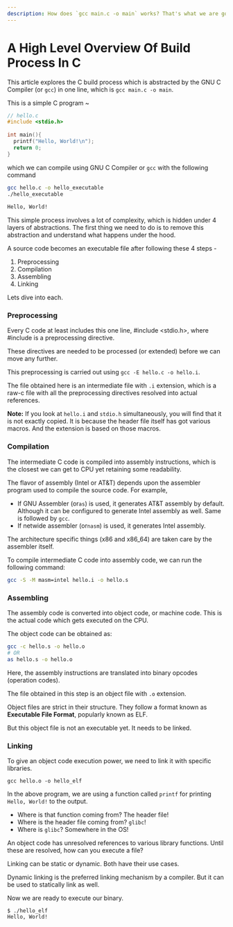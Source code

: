 ```yaml
---
description: How does `gcc main.c -o main` works? That's what we are going to explore here.
---
```


# A High Level Overview Of Build Process In C

This article explores the C build process which is abstracted by the GNU C Compiler (or `gcc`) in one line, which is `gcc main.c -o main`.

This is a simple C program \~

```c
// hello.c
#include <stdio.h>
​
int main(){
  printf("Hello, World!\n");
  return 0;
}
```

which we can compile using GNU C Compiler or `gcc` with the following command

```bash
gcc hello.c -o hello_executable
./hello_executable
​
Hello, World!
```

This simple process involves a lot of complexity, which is hidden under 4 layers of abstractions. The first thing we need to do is to remove this abstraction and understand what happens under the hood.

A source code becomes an executable file after following these 4 steps -

1. Preprocessing
2. Compilation
3. Assembling
4. Linking

Lets dive into each.

### Preprocessing

Every C code at least includes this one line, #include \<stdio.h>, where #include is a preprocessing directive.

These directives are needed to be processed (or extended) before we can move any further.

This preprocessing is carried out using `gcc -E hello.c -o hello.i`.

The file obtained here is an intermediate file with `.i` extension, which is a raw-c file with all the preprocessing directives resolved into actual references.

**Note:** If you look at `hello.i` and `stdio.h` simultaneously, you will find that it is not exactly copied. It is because the header file itself has got various macros. And the extension is based on those macros.

### Compilation

The intermediate C code is compiled into assembly instructions, which is the closest we can get to CPU yet retaining some readability.

The flavor of assembly (Intel or AT\&T) depends upon the assembler program used to compile the source code. For example,

* If GNU Assembler (or`as`) is used, it generates AT\&T assembly by default. Although it can be configured to generate Intel assembly as well. Same is followed by `gcc`.
* If netwide assembler (or`nasm`) is used, it generates Intel assembly.

The architecture specific things (x86 and x86\_64) are taken care by the assembler itself.

To compile intermediate C code into assembly code, we can run the following command:

```bash
gcc -S -M masm=intel hello.i -o hello.s
```

### Assembling

The assembly code is converted into object code, or machine code. This is the actual code which gets executed on the CPU.

The object code can be obtained as:

```bash
gcc -c hello.s -o hello.o
# OR
as hello.s -o hello.o
```

Here, the assembly instructions are translated into binary opcodes (operation codes).

The file obtained in this step is an object file with `.o` extension.

Object files are strict in their structure. They follow a format known as **Executable File Format**, popularly known as ELF.

But this object file is not an executable yet. It needs to be linked.

### Linking

To give an object code execution power, we need to link it with specific libraries.

```
gcc hello.o -o hello_elf
```

In the above program, we are using a function called `printf` for printing `Hello, World!` to the output.&#x20;

* Where is that function coming from? The header file!
* Where is the header file coming from? `glibc`!
* Where is `glibc`? Somewhere in the OS!

An object code has unresolved references to various library functions. Until these are resolved, how can you execute a file?

Linking can be static or dynamic. Both have their use cases.

Dynamic linking is the preferred linking mechanism by a compiler. But it can be used to statically link as well.

Now we are ready to execute our binary.

```
$ ./hello_elf
Hello, World!
```

